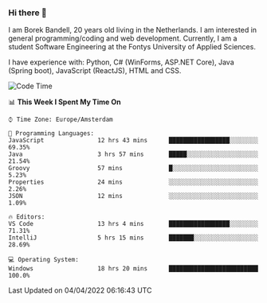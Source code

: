 ### Hi there 👋

I am Borek Bandell, 20 years old living in the Netherlands. I am interested in general programming/coding and web development. Currently, I am a student Software Engineering at the Fontys University of Applied Sciences.

I have experience with: Python, C# (WinForms, ASP.NET Core), Java (Spring boot), JavaScript (ReactJS), HTML and CSS.

<!--START_SECTION:waka-->
![Code Time](http://img.shields.io/badge/Code%20Time-57%20hrs%2046%20mins-blue)

📊 **This Week I Spent My Time On** 

```text
⌚︎ Time Zone: Europe/Amsterdam

💬 Programming Languages: 
JavaScript               12 hrs 43 mins      █████████████████░░░░░░░░   69.35% 
Java                     3 hrs 57 mins       █████░░░░░░░░░░░░░░░░░░░░   21.54% 
Groovy                   57 mins             █░░░░░░░░░░░░░░░░░░░░░░░░   5.23% 
Properties               24 mins             ░░░░░░░░░░░░░░░░░░░░░░░░░   2.26% 
JSON                     12 mins             ░░░░░░░░░░░░░░░░░░░░░░░░░   1.09%

🔥 Editors: 
VS Code                  13 hrs 4 mins       █████████████████░░░░░░░░   71.31% 
IntelliJ                 5 hrs 15 mins       ███████░░░░░░░░░░░░░░░░░░   28.69%

💻 Operating System: 
Windows                  18 hrs 20 mins      █████████████████████████   100.0%

```


 Last Updated on 04/04/2022 06:16:43 UTC
<!--END_SECTION:waka-->

<!--**tcBorek2002/tcBorek2002** is a ✨ _special_ ✨ repository because its `README.md` (this file) appears on your GitHub profile.

Here are some ideas to get you started:

- 🔭 I’m currently working on ...
- 🌱 I’m currently learning ...
- 👯 I’m looking to collaborate on ...
- 🤔 I’m looking for help with ...
- 💬 Ask me about ...
- 📫 How to reach me: ...
- 😄 Pronouns: ...
- ⚡ Fun fact: ...
-->
